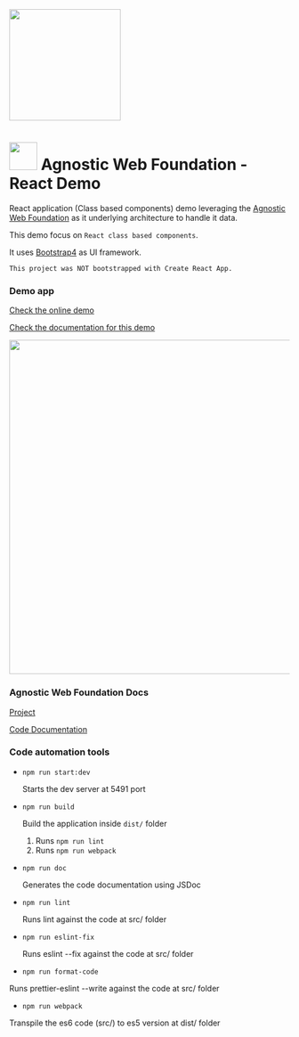 <img src="https://i.imgur.com/614mA0U.png" width="200" />

# <img src="https://avatars3.githubusercontent.com/u/14809007?s=280&v=4" width="50" /> Agnostic Web Foundation - React Demo

React application (Class based components) demo leveraging the [Agnostic Web Foundation](https://github.com/web2solutions/agnostic-web-foundation) as it underlying architecture to handle it data.

This demo focus on `React class based components`.

It uses [Bootstrap4](https://getbootstrap.com/docs/4.0/getting-started/introduction/) as UI framework.

`This project was NOT bootstrapped with Create React App.`

### Demo app

[Check the online demo](https://agnostic-web-foundation-react-class-demo.vercel.app/)

[Check the documentation for this demo](https://web2solutions.github.io/agnostic-web-foundation-react-class-demo/)


<img src="https://i.imgur.com/E1u5g6y.png" width="600" />

### Agnostic Web Foundation Docs

[Project](https://github.com/web2solutions/agnostic-web-foundation)

[Code Documentation](https://web2solutions.github.io/agnostic-web-foundation/)

### Code automation tools

- `npm run start:dev`

  Starts the dev server at 5491 port

- `npm run build`

  Build the application inside `dist/` folder

  1. Runs `npm run lint`
  2. Runs `npm run webpack`

- `npm run doc`

  Generates the code documentation using JSDoc

- `npm run lint`

  Runs lint against the code at src/ folder

- `npm run eslint-fix`

  Runs eslint --fix against the code at src/ folder

- `npm run format-code`

Runs prettier-eslint --write against the code at src/ folder

- `npm run webpack`

Transpile the es6 code (src/) to es5 version at dist/ folder
